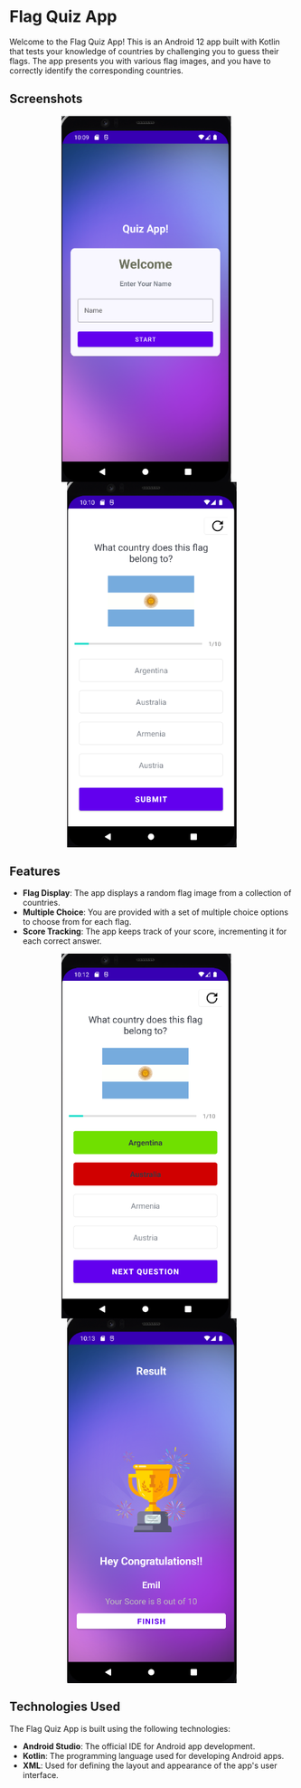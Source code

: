 # Flag Quiz App

Welcome to the Flag Quiz App! This is an Android 12 app built with Kotlin that tests your knowledge of countries by challenging you to guess their flags. The app presents you with various flag images, and you have to correctly identify the corresponding countries.

## Screenshots

<div style="display:flex; flex-wrap:wrap; justify-content:center;">
  <img src="quizAppSS1.png" alt="Screenshot 1" width="300" style="margin-right: 20px;">
  <img src="quizAppSS2.png" alt="Screenshot 2" width="300">
</div>

## Features

- **Flag Display**: The app displays a random flag image from a collection of countries.
- **Multiple Choice**: You are provided with a set of multiple choice options to choose from for each flag.
- **Score Tracking**: The app keeps track of your score, incrementing it for each correct answer.

<div style="display:flex; flex-wrap:wrap; justify-content:center;">
  <img src="quizAppSS3.png" alt="Screenshot 1" width="300" style="margin-right: 20px;">
  <img src="quizAppSS4.png" alt="Screenshot 2" width="300">
</div>

## Technologies Used

The Flag Quiz App is built using the following technologies:

- **Android Studio**: The official IDE for Android app development.
- **Kotlin**: The programming language used for developing Android apps.
- **XML**: Used for defining the layout and appearance of the app's user interface.

